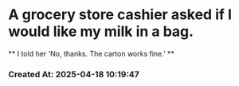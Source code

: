 # A grocery store cashier asked if I would like my milk in a bag.
** I told her 'No, thanks. The carton works fine.' ** 
### Created At: 2025-04-18 10:19:47
